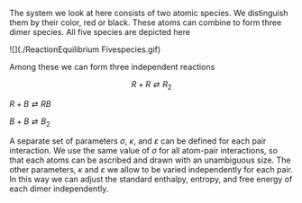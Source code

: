 

The system we look at here consists of two atomic species.  We distinguish them by their color, red or black.  These atoms can combine to form three dimer species.  All five species are depicted here

![](./ReactionEquilibrium Fivespecies.gif)

Among these we can form three independent reactions



$$
R + R \rightleftarrows R_2
$$


$R + B \rightleftarrows RB$


$B + B \rightleftarrows B_2$



A separate set of parameters $\sigma$, $\kappa$, and $\varepsilon$ can be defined for each pair interaction.  We use the same value of $\sigma$ for all atom-pair interactions, so that each atoms can be ascribed and drawn with an unambiguous size.  The other parameters,  $\kappa$ and $\varepsilon$ we allow to be varied independently for each pair.  In this way we can adjust the standard enthalpy, entropy, and free energy of each dimer independently.